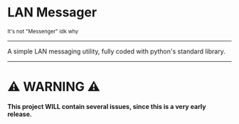 # LAN Messager #

<sub> It's not "Messenger" idk why</sub>

---

A simple LAN messaging utility, fully coded with python's standard library.

---

# ⚠️ WARNING ⚠️ #
**This project WILL contain several issues, since this is a very early release.**
